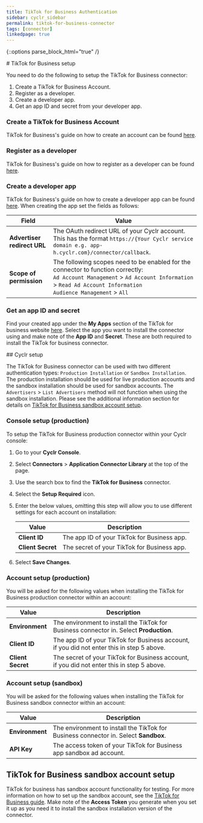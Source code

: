 ```yaml
---
title: TikTok for Business Authentication
sidebar: cyclr_sidebar
permalink: tiktok-for-business-connector
tags: [connector]
linkedpage: true
---
```

{::options parse_block_html="true" /}
<section class="card">
# TikTok for Business setup

You need to do the following to setup the TikTok for Business connector:

1. Create a TikTok for Business Account.
2. Register as a developer.
3. Create a developer app.
4. Get an app ID and secret from your developer app.

### Create a TikTok for Business Account

TikTok for Business's guide on how to create an account can be found [here](https://ads.tiktok.com/marketing_api/docs?id=1738855099573250).

### Register as a developer

TikTok for Business's guide on how to register as a developer can be found [here](https://ads.tiktok.com/marketing_api/docs?id=1738855176671234).

### Create a developer app

TikTok for Business's guide on how to create a developer app can be found [here](https://ads.tiktok.com/marketing_api/docs?id=1738855242728450). When creating the app set the fields as follows:

| Field                       | Value                                                                                                                                                                                                     |
| --------------------------- | --------------------------------------------------------------------------------------------------------------------------------------------------------------------------------------------------------- |
| **Advertiser redirect URL** | The OAuth redirect URL of your Cyclr account. This has the format `https://{Your Cyclr service domain e.g. app-h.cyclr.com}/connector/callback`.                                                        |
| **Scope of permission**     | The following scopes need to be enabled for the connector to function correctly:<br/>`Ad Account Management` > `Ad Account Information` > `Read Ad Account Information`<br/>`Audience Management` > `All` |

### Get an app ID and secret

Find your created app under the **My Apps** section of the TikTok for business website [here](https://ads.tiktok.com/marketing_api/apps/). Select the app you want to install the connector using and make note of the **App ID** and **Secret**. These are both required to install the TikTok for business connector.


</section>
<section class="card">
## Cyclr setup

The TikTok for Business connector can be used with two different authentication types: `Production Installation` or `Sandbox Installation`. The production installation should be used for live production accounts and the sandbox installation should be used for sandbox accounts. The `Advertisers` > `List Advertisers` method will not function when using the sandbox installation. Please see the additional information section for details on [TikTok for Business sandbox account setup](#tiktok-for-business-sandbox-account-setup).

### Console setup (production)

To setup the TikTok for Business production connector within your Cyclr console:

1. Go to your **Cyclr Console**.
2. Select **Connectors** > **Application Connector Library** at the top of the page.
3. Use the search box to find the **TikTok for Business** connector.
4. Select the **Setup Required** icon.
5. Enter the below values, omitting this step will allow you to use different settings for each account on installation:

    | Value             | Description                                 |
    | ----------------- | ------------------------------------------- |
    | **Client ID**     | The app ID of your TikTok for Business app. |
    | **Client Secret** | The secret of your TikTok for Business app. |

6. Select **Save Changes**.

### Account setup (production)

You will be asked for the following values when installing the TikTok for Business production connector within an account:

| Value             | Description                                                                                |
| ----------------- | ------------------------------------------------------------------------------------------ |
| **Environment**   | The environment to install the TikTok for Business connector in. Select **Production**.    |
| **Client ID**     | The app ID of your TikTok for Business account, if you did not enter this in step 5 above. |
| **Client Secret** | The secret of your TikTok for Business account, if you did not enter this in step 5 above. |

### Account setup (sandbox)

You will be asked for the following values when installing the TikTok for Business sandbox connector within an account:

| Value           | Description                                                                          |
| --------------- | ------------------------------------------------------------------------------------ |
| **Environment** | The environment to install the TikTok for Business connector in. Select **Sandbox**. |
| **API Key**     | The access token of your TikTok for Business app sandbox ad account.                 |

</section>
<section class="card">

<a name="tiktok-for-business-sandbox-account-setup"></a>

## TikTok for Business sandbox account setup

TikTok for business has sandbox account functionality for testing. For more information on how to set up the sandbox account, see the [TikTok for Business guide](https://ads.tiktok.com/marketing_api/docs?id=1738855331457026). Make note of the **Access Token** you generate when you set it up as you need it to install the sandbox installation version of the connector.
</section>

